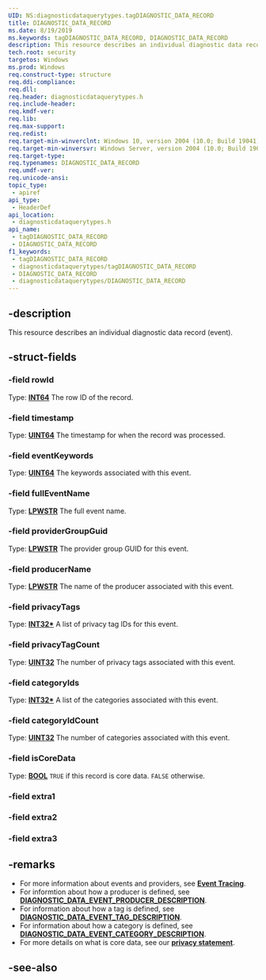 ```yaml
---
UID: NS:diagnosticdataquerytypes.tagDIAGNOSTIC_DATA_RECORD
title: DIAGNOSTIC_DATA_RECORD
ms.date: 8/19/2019
ms.keywords: tagDIAGNOSTIC_DATA_RECORD, DIAGNOSTIC_DATA_RECORD
description: This resource describes an individual diagnostic data record (event).
tech.root: security
targetos: Windows
ms.prod: Windows
req.construct-type: structure
req.ddi-compliance: 
req.dll: 
req.header: diagnosticdataquerytypes.h
req.include-header: 
req.kmdf-ver: 
req.lib: 
req.max-support: 
req.redist: 
req.target-min-winverclnt: Windows 10, version 2004 (10.0; Build 19041)
req.target-min-winversvr: Windows Server, version 2004 (10.0; Build 19041)
req.target-type: 
req.typenames: DIAGNOSTIC_DATA_RECORD
req.umdf-ver: 
req.unicode-ansi: 
topic_type:
 - apiref
api_type:
 - HeaderDef
api_location:
 - diagnosticdataquerytypes.h
api_name:
 - tagDIAGNOSTIC_DATA_RECORD
 - DIAGNOSTIC_DATA_RECORD
f1_keywords:
 - tagDIAGNOSTIC_DATA_RECORD
 - diagnosticdataquerytypes/tagDIAGNOSTIC_DATA_RECORD
 - DIAGNOSTIC_DATA_RECORD
 - diagnosticdataquerytypes/DIAGNOSTIC_DATA_RECORD
---
```


## -description

This resource describes an individual diagnostic data record (event).

## -struct-fields

### -field rowId

Type: **[INT64](/windows/desktop/com/structure-of-com-error-codes)**
The row ID of the record.

### -field timestamp

Type: **[UINT64](/windows/desktop/com/structure-of-com-error-codes)**
The timestamp for when the record was processed.

### -field eventKeywords

Type: **[UINT64](/windows/desktop/com/structure-of-com-error-codes)**
The keywords associated with this event.

### -field fullEventName

Type: **[LPWSTR](/windows/desktop/com/structure-of-com-error-codes)**
The full event name.

### -field providerGroupGuid

Type: **[LPWSTR](/windows/desktop/com/structure-of-com-error-codes)**
The provider group GUID for this event.

### -field producerName

Type: **[LPWSTR](/windows/desktop/com/structure-of-com-error-codes)**
The name of the producer associated with this event.

### -field privacyTags

Type: **[INT32\*](/windows/desktop/com/structure-of-com-error-codes)**
A list of privacy tag IDs for this event.

### -field privacyTagCount

Type: **[UINT32](/windows/desktop/com/structure-of-com-error-codes)**
The number of privacy tags associated with this event.

### -field categoryIds

Type: **[INT32\*](/windows/desktop/com/structure-of-com-error-codes)**
A list of the categories associated with this event.

### -field categoryIdCount

Type: **[UINT32](/windows/desktop/com/structure-of-com-error-codes)**
The number of categories associated with this event.

### -field isCoreData

Type: **[BOOL](/windows/desktop/winprog/windows-data-types)**
`TRUE` if this record is core data. `FALSE` otherwise.

### -field extra1

### -field extra2

### -field extra3

## -remarks

- For more information about events and providers, see [**Event Tracing**](/windows/win32/etw/event-tracing-portal). 
- For informtion about how a producer is defined, see [**DIAGNOSTIC_DATA_EVENT_PRODUCER_DESCRIPTION**](./ns-diagnosticdataquerytypes-diagnostic_data_event_producer_description.md).
- For information about how a tag is defined, see [**DIAGNOSTIC_DATA_EVENT_TAG_DESCRIPTION**](./ns-diagnosticdataquerytypes-diagnostic_data_event_tag_description.md).
- For information about how a category is defined, see [**DIAGNOSTIC_DATA_EVENT_CATEGORY_DESCRIPTION**](./ns-diagnosticdataquerytypes-diagnostic_data_event_category_description.md).
- For more details on what is core data, see our [**privacy statement**](/windows/privacy/windows-diagnostic-data).

## -see-also